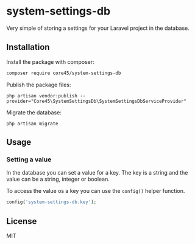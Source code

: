 # system-settings-db

Very simple of storing a settings for your Laravel project in the database.

## Installation

Install the package with composer:
```bash
composer require core45/system-settings-db
```

Publish the package files:
```
php artisan vendor:publish --provider="Core45\SystemSettingsDb\SystemSettingsDbServiceProvider"
```

Migrate the database:
```
php artisan migrate
```

## Usage

### Setting a value
In the database you can set a value for a key. The key is a string and the value can be a string, integer or boolean.

To access the value os a key you can use the `config()` helper function.

```php
config('system-settings-db.key');
```

## License
MIT
